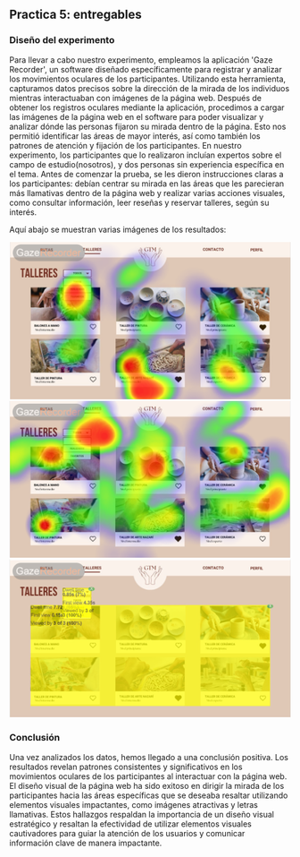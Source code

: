 ## Practica 5: entregables 

### Diseño del experimento
Para llevar a cabo nuestro experimento, empleamos la aplicación 'Gaze Recorder', un software diseñado específicamente para registrar y analizar los movimientos oculares de los participantes. Utilizando esta herramienta, capturamos datos precisos sobre la dirección de la mirada de los individuos mientras interactuaban con imágenes de la página web.
Después de obtener los registros oculares mediante la aplicación, procedimos a cargar las imágenes de la página web en el software para poder visualizar y analizar dónde las personas fijaron su mirada dentro de la página. Esto nos permitió identificar las áreas de mayor interés, así como también los patrones de atención y fijación de los participantes.
En nuestro experimento, los participantes que lo realizaron incluían expertos sobre el campo de estudio(nosotros), y dos personas sin experiencia específica en el tema. 
Antes de comenzar la prueba, se les dieron instrucciones claras a los participantes: debían centrar su mirada en las áreas que les parecieran más llamativas dentro de la página web y realizar varias acciones visuales, como consultar información, leer reseñas y reservar talleres, según su interés.

Aquí abajo se muestran varias imágenes de los resultados:

![Experto Talleres](./talleresexperto.png)
![Usuario Talleres](./usuariosexperto.png)
![Areas de Interés](./aolexperto.png)



### Conclusión
Una vez analizados los datos, hemos llegado a una conclusión positiva. Los resultados revelan patrones consistentes y significativos en los movimientos oculares de los participantes al interactuar con la página web. 
El diseño visual de la página web ha sido exitoso en dirigir la mirada de los participantes hacia las áreas específicas que se deseaba resaltar utilizando elementos visuales impactantes, como imágenes atractivas y letras llamativas.
Estos hallazgos respaldan la importancia de un diseño visual estratégico y resaltan la efectividad de utilizar elementos visuales cautivadores para guiar la atención de los usuarios y comunicar información clave de manera impactante.
